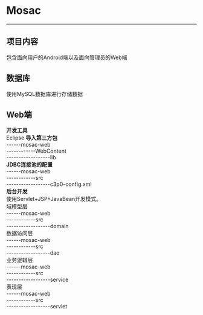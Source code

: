# Mosac #
----------
## 项目内容
包含面向用户的Android端以及面向管理员的Web端
## 数据库
使用MySQL数据库进行存储数据
## Web端
**开发工具** </br>
Eclipse
**导入第三方包** </br>
------mosac-web </br>
------------WebContent </br>
------------------lib </br>
**JDBC连接池的配置** </br>
------mosac-web </br>
------------src </br>
------------------c3p0-config.xml </br>
**后台开发** </br>
使用Servlet+JSP+JavaBean开发模式。 </br>
域模型层 </br>
------mosac-web </br>
------------src </br>
------------------domain </br>
数据访问层 </br>
------mosac-web </br>
------------src </br>
------------------dao </br>
业务逻辑层 </br>
------mosac-web </br>
------------src </br>
------------------service </br>
表现层 </br>
------mosac-web </br>
------------src </br>
------------------servlet </br>
